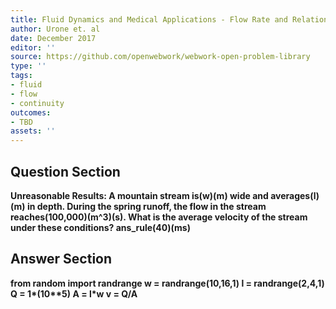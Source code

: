 ```yaml
---
title: Fluid Dynamics and Medical Applications - Flow Rate and Relation to Velocity
author: Urone et. al
date: December 2017
editor: ''
source: https://github.com/openwebwork/webwork-open-problem-library
type: ''
tags:
- fluid
- flow
- continuity
outcomes:
- TBD
assets: ''
---
```


## Question Section 

<b>
Unreasonable Results: A mountain stream is(w)(m) wide and averages(l)(m) in depth. During the spring runoff, the flow in the stream reaches(100,000)(m^3)(s). 
What is the average velocity of the stream under these conditions?
ans_rule(40)(ms)


## Answer Section

from random import randrange
w = randrange(10,16,1)
l = randrange(2,4,1)
Q = 1*(10**5)
A = l*w
v = Q/A
